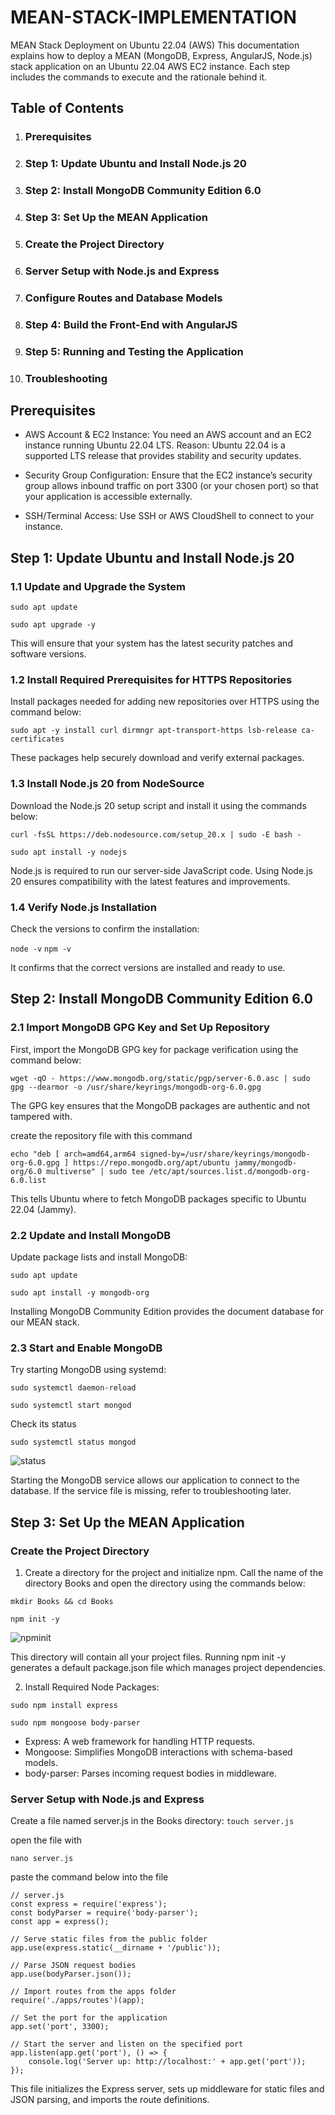 # MEAN-STACK-IMPLEMENTATION
MEAN Stack Deployment on Ubuntu 22.04 (AWS) This documentation explains how to deploy a MEAN (MongoDB, Express, AngularJS, Node.js) stack application on an Ubuntu 22.04 AWS EC2 instance. Each step includes the commands to execute and the rationale behind it.

## Table of Contents

1. ### Prerequisites
2. ### Step 1: Update Ubuntu and Install Node.js 20
3. ### Step 2: Install MongoDB Community Edition 6.0
4. ### Step 3: Set Up the MEAN Application
5. ### Create the Project Directory
6. ### Server Setup with Node.js and Express
7. ### Configure Routes and Database Models
8. ### Step 4: Build the Front-End with AngularJS
9. ### Step 5: Running and Testing the Application
10. ### Troubleshooting

## Prerequisites

- AWS Account & EC2 Instance:
You need an AWS account and an EC2 instance running Ubuntu 22.04 LTS.
Reason: Ubuntu 22.04 is a supported LTS release that provides stability and security updates.

- Security Group Configuration:
Ensure that the EC2 instance’s security group allows inbound traffic on port 3300 (or your chosen port) so that your application is accessible externally.

- SSH/Terminal Access:
Use SSH or AWS CloudShell to connect to your instance.

## Step 1: Update Ubuntu and Install Node.js 20

### 1.1 Update and Upgrade the System

`sudo apt update`

`sudo apt upgrade -y`

This will ensure that your system has the latest security patches and software versions.

### 1.2 Install Required Prerequisites for HTTPS Repositories
Install packages needed for adding new repositories over HTTPS using the command below:

`sudo apt -y install curl dirmngr apt-transport-https lsb-release ca-certificates`

These packages help securely download and verify external packages.

### 1.3 Install Node.js 20 from NodeSource
Download the Node.js 20 setup script and install it using the commands below:

`curl -fsSL https://deb.nodesource.com/setup_20.x | sudo -E bash -`

`sudo apt install -y nodejs`

Node.js is required to run our server-side JavaScript code. Using Node.js 20 ensures compatibility with the latest features and improvements.

### 1.4 Verify Node.js Installation
Check the versions to confirm the installation:

`node -v`
`npm -v`

It confirms that the correct versions are installed and ready to use.

## Step 2: Install MongoDB Community Edition 6.0

### 2.1 Import MongoDB GPG Key and Set Up Repository

First, import the MongoDB GPG key for package verification using the command below:

`wget -qO - https://www.mongodb.org/static/pgp/server-6.0.asc | sudo gpg --dearmor -o /usr/share/keyrings/mongodb-org-6.0.gpg`

The GPG key ensures that the MongoDB packages are authentic and not tampered with.

create the repository file with this command

`echo "deb [ arch=amd64,arm64 signed-by=/usr/share/keyrings/mongodb-org-6.0.gpg ] https://repo.mongodb.org/apt/ubuntu jammy/mongodb-org/6.0 multiverse" | sudo tee /etc/apt/sources.list.d/mongodb-org-6.0.list`

This tells Ubuntu where to fetch MongoDB packages specific to Ubuntu 22.04 (Jammy).

### 2.2 Update and Install MongoDB

Update package lists and install MongoDB:

`sudo apt update`

`sudo apt install -y mongodb-org`

Installing MongoDB Community Edition provides the document database for our MEAN stack.

### 2.3 Start and Enable MongoDB
Try starting MongoDB using systemd:

`sudo systemctl daemon-reload`

`sudo systemctl start mongod`

Check its status

`sudo systemctl status mongod`

![status](./image/mean-mongodstatus.jpg)

Starting the MongoDB service allows our application to connect to the database. If the service file is missing, refer to troubleshooting later.

## Step 3: Set Up the MEAN Application

### Create the Project Directory

1. Create a directory for the project and initialize npm. Call the name of the directory Books and open the directory using the commands below:

`mkdir Books && cd Books`

`npm init -y`

![npminit](./image/Mean-init.jpg)

This directory will contain all your project files. Running npm init -y generates a default package.json file which manages project dependencies.


2. Install Required Node Packages:

`sudo npm install express`

`sudo npm mongoose body-parser`

- Express: A web framework for handling HTTP requests.
- Mongoose: Simplifies MongoDB interactions with schema-based models.
- body-parser: Parses incoming request bodies in middleware.


### Server Setup with Node.js and Express

Create a file named server.js in the Books directory:
`touch server.js` 

open the file with 

`nano server.js`

paste the command below into the file

```
// server.js
const express = require('express');
const bodyParser = require('body-parser');
const app = express();

// Serve static files from the public folder
app.use(express.static(__dirname + '/public'));

// Parse JSON request bodies
app.use(bodyParser.json());

// Import routes from the apps folder
require('./apps/routes')(app);

// Set the port for the application
app.set('port', 3300);

// Start the server and listen on the specified port
app.listen(app.get('port'), () => {
    console.log('Server up: http://localhost:' + app.get('port'));
});

```

This file initializes the Express server, sets up middleware for static files and JSON parsing, and imports the route definitions.



